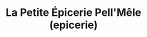 ---
title: "La Petite Épicerie Pell'Mêle (epicerie)"
url: /le-pellerin/la-petite-epicerie-pellmele-epicerie/
shop: Lebensmittel
---
